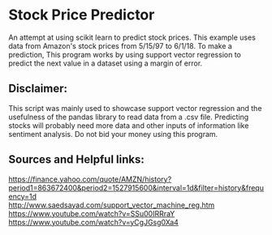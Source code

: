 Stock Price Predictor
===

An attempt at using scikit learn to predict stock prices. This example uses data from Amazon's stock prices from 5/15/97 to 6/1/18. To make a prediction, This program works by using support vector regression to predict the next value in a dataset using a margin of error.   

Disclaimer:
---
This script was mainly used to showcase support vector regression and the usefulness of the pandas library to read data from a .csv file. Predicting stocks will probably need more data and other inputs of information like sentiment analysis. Do not bid your money using this program.


Sources and Helpful links:
---
https://finance.yahoo.com/quote/AMZN/history?period1=863672400&period2=1527915600&interval=1d&filter=history&frequency=1d  
http://www.saedsayad.com/support_vector_machine_reg.htm  
https://www.youtube.com/watch?v=SSu00IRRraY  
https://www.youtube.com/watch?v=yCgJGsg0Xa4